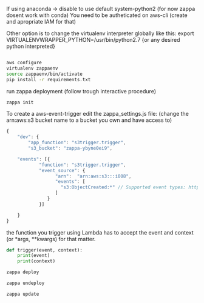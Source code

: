If using anaconda -> disable to use default system-python2 (for now zappa dosent work with conda)
You need to be autheticated on aws-cli (create and apropriate IAM for that)

Other option is to change the virtualenv interpreter globally
like this:
export VIRTUALENVWRAPPER_PYTHON=/usr/bin/python2.7 {or any desired python interpreted}
```

```

```bash
aws configure
virtualenv zappaenv
source zappaenv/bin/activate
pip install -r requirements.txt
```

run zappa deployment (follow trough interactive procedure)

```bash
zappa init
```

To create a aws-event-trigger edit the zappa_settings.js file:
(change the arn:aws:s3 bucket name to a bucket you own and have access to)
```js
{
    "dev": {
        "app_function": "s3trigger.trigger", 
        "s3_bucket": "zappa-ybyne0ei9",

    "events": [{
            "function": "s3trigger.trigger",
            "event_source": {
                  "arn":  "arn:aws:s3:::i008",
                  "events": [
                    "s3:ObjectCreated:*" // Supported event types: http://docs.aws.amazon.com/AmazonS3/latest/dev/NotificationHowTo.html#supported-notification-event-types
                  ]
               }
            }]

    }
}

```

the function you trigger using Lambda has to accept the event and context (or *args, **kwargs) for that matter.

```python
def trigger(event, context):
    print(event)
    print(context)

```



```bash
zappa deploy
```

```bash
zappa undeploy
```

```bash
zappa update
```


